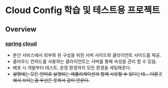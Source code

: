 # Cloud Config 학습 및 테스트용 프로젝트

## Overview

### [spring cloud](https://cloud.spring.io/spring-cloud-config/reference/html/)

* 분산 서비스에서 외부화 된 구성을 위한 서버 사이드와 클라이언트 사이드를 제공.
* 클라우드 컨피드를 사용하는 클라이언트는 서버를 통해 속성을 관리 할 수 있음.
* 배포 시 개발부터 테스트, 운영 환경까지 모든 환경을 세팅해준다.
* ~~설명에는 모든 언어로 실행되는 애플리케이션과 함께 사용할 수 있다는데... 다른곳에서 쓰이는걸 우선은 못봐서 감이 안온다.~~

